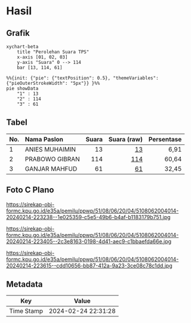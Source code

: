 # Hasil

## Grafik

```mermaid
xychart-beta
    title "Perolehan Suara TPS"
    x-axis [01, 02, 03]
    y-axis "Suara" 0 --> 114
    bar [13, 114, 61]
```

```mermaid
%%{init: {"pie": {"textPosition": 0.5}, "themeVariables": {"pieOuterStrokeWidth": "5px"}} }%%
pie showData
    "1" : 13
    "2" : 114
    "3" : 61
```

## Tabel

| No. | Nama Paslon    | Suara | Suara (raw) | Persentase |
|:--- |:-------------- | -----:| -----------:| ----------:|
| 1   | ANIES MUHAIMIN | 13    | [13][p-1]   | 6,91       |
| 2   | PRABOWO GIBRAN | 114   | [114][p-2]  | 60,64      |
| 3   | GANJAR MAHFUD  | 61    | [61][p-3]   | 32,45      |


[p-1]: https://github.com/gigit-pemilu/pemilu-2024-51-bali/blob/main/pilpres/hitung-suara/sub/51-bali/sub/08-buleleng/sub/06-buleleng/sub/2004-pemaron/sub/014-tps/sub/paslon-1.txt
[p-2]: https://github.com/gigit-pemilu/pemilu-2024-51-bali/blob/main/pilpres/hitung-suara/sub/51-bali/sub/08-buleleng/sub/06-buleleng/sub/2004-pemaron/sub/014-tps/sub/paslon-2.txt
[p-3]: https://github.com/gigit-pemilu/pemilu-2024-51-bali/blob/main/pilpres/hitung-suara/sub/51-bali/sub/08-buleleng/sub/06-buleleng/sub/2004-pemaron/sub/014-tps/sub/paslon-3.txt

## Foto C Plano

https://sirekap-obj-formc.kpu.go.id/e35a/pemilu/ppwp/51/08/06/20/04/5108062004014-20240214-223238--1e025359-c5e5-49b6-b4af-b1183179b751.jpg

https://sirekap-obj-formc.kpu.go.id/e35a/pemilu/ppwp/51/08/06/20/04/5108062004014-20240214-223405--2c3e8163-0198-4d41-aec9-c1bbaefda66e.jpg

https://sirekap-obj-formc.kpu.go.id/e35a/pemilu/ppwp/51/08/06/20/04/5108062004014-20240214-223615--cdd10656-bb87-412a-9a23-3ce08c78c1dd.jpg


## Metadata

| Key        | Value               |
| ---------- | ------------------- |
| Time Stamp | 2024-02-24 22:31:28 |



